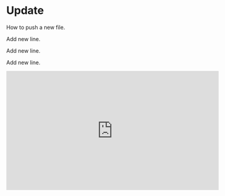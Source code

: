 # Update

How to push a new file.

Add new line.

Add new line.


Add new line.

<iframe width="560" height="315" src="https://www.youtube.com/embed/FwCqxHGfHAk" frameborder="0" allowfullscreen></iframe>

